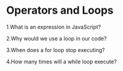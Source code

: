# Operators and Loops

1.What is an expression in JavaScript?

2.Why would we use a loop in our code?

3.When does a for loop stop executing?

4.How many times will a while loop execute?
